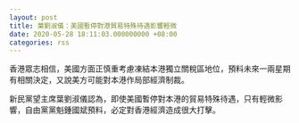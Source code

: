 ```yaml
---
layout: post
title: 葉劉淑儀：美國暫停對港貿易特殊待遇影響輕微
date: 2020-05-28 18:11:03.000000000 +08:00
categories: rss
---
```


香港眾志相信，美國方面正慎重考慮凍結本港獨立關稅區地位，預料未來一兩星期有相關決定，又說美方可能對本港作局部經濟制裁。

新民黨望主席葉劉淑儀認為，即使美國暫停對本港的貿易特殊待遇，只有輕微影響，自由黨黨魁鍾國斌預料，必定對香港經濟造成很大打擊。
